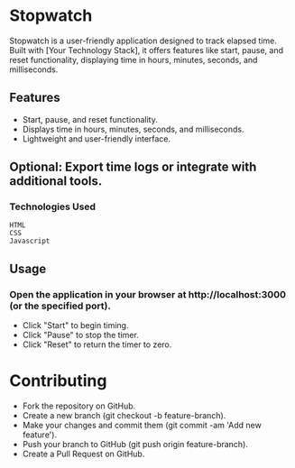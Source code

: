 # Stopwatch



Stopwatch is a user-friendly application designed to track elapsed time. Built with [Your Technology Stack], it offers features like start, pause, and reset functionality, displaying time in hours, minutes, seconds, and milliseconds.

## Features
- Start, pause, and reset functionality.
- Displays time in hours, minutes, seconds, and milliseconds.
- Lightweight and user-friendly interface.
## Optional: Export time logs or integrate with additional tools.
### Technologies Used
```
HTML
CSS
Javascript
```

## Usage
### Open the application in your browser at http://localhost:3000 (or the specified port).
- Click "Start" to begin timing.
- Click "Pause" to stop the timer.
- Click "Reset" to return the timer to zero.


# Contributing
- Fork the repository on GitHub.
- Create a new branch (git checkout -b feature-branch).
- Make your changes and commit them (git commit -am 'Add new feature').
- Push your branch to GitHub (git push origin feature-branch).
- Create a Pull Request on GitHub.
